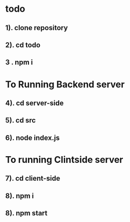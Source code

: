 # todo
## 1). clone repository
## 2). cd todo
## 3 . npm i

# To Running Backend server
## 4). cd server-side
## 5). cd src
## 6). node index.js

# To running Clintside server
## 7). cd client-side
## 8). npm i
## 8). npm start
